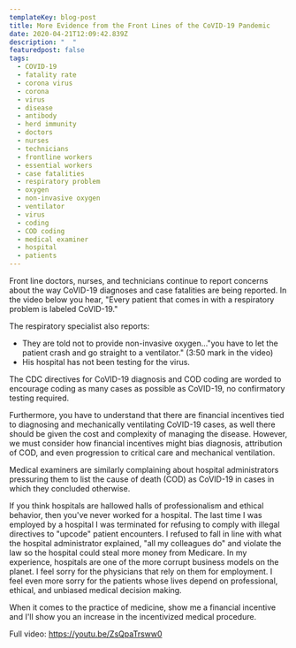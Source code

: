 ```yaml
---
templateKey: blog-post
title: More Evidence from the Front Lines of the CoVID-19 Pandemic
date: 2020-04-21T12:09:42.839Z
description: "  "
featuredpost: false
tags:
  - COVID-19
  - fatality rate
  - corona virus
  - corona
  - virus
  - disease
  - antibody
  - herd immunity
  - doctors
  - nurses
  - technicians
  - frontline workers
  - essential workers
  - case fatalities
  - respiratory problem
  - oxygen
  - non-invasive oxygen
  - ventilator
  - virus
  - coding
  - COD coding
  - medical examiner
  - hospital
  - patients
---
```

<!--StartFragment-->

Front line doctors, nurses, and technicians continue to report concerns about the way CoVID-19 diagnoses and case fatalities are being reported. In the video below you hear, "Every patient that comes in with a respiratory problem is labeled CoVID-19."

The respiratory specialist also reports:

* They are told not to provide non-invasive oxygen..."you have to let the patient crash and go straight to a ventilator." (3:50 mark in the video)
* His hospital has not been testing for the virus.

The CDC directives for CoVID-19 diagnosis and COD coding are worded to encourage coding as many cases as possible as CoVID-19, no confirmatory testing required.

Furthermore, you have to understand that there are financial incentives tied to diagnosing and mechanically ventilating CoVID-19 cases, as well there should be given the cost and complexity of managing the disease. However, we must consider how financial incentives might bias diagnosis, attribution of COD, and even progression to critical care and mechanical ventilation.

Medical examiners are similarly complaining about hospital administrators pressuring them to list the cause of death (COD) as CoVID-19 in cases in which they concluded otherwise.

If you think hospitals are hallowed halls of professionalism and ethical behavior, then you've never worked for a hospital. The last time I was employed by a hospital I was terminated for refusing to comply with illegal directives to "upcode" patient encounters. I refused to fall in line with what the hospital administrator explained, "all my colleagues do" and violate the law so the hospital could steal more money from Medicare. In my experience, hospitals are one of the more corrupt business models on the planet. I feel sorry for the physicians that rely on them for employment. I feel even more sorry for the patients whose lives depend on professional, ethical, and unbiased medical decision making.

When it comes to the practice of medicine, show me a financial incentive and I'll show you an increase in the incentivized medical procedure.

Full video: https://youtu.be/ZsQpaTrsww0

<!--EndFragment-->